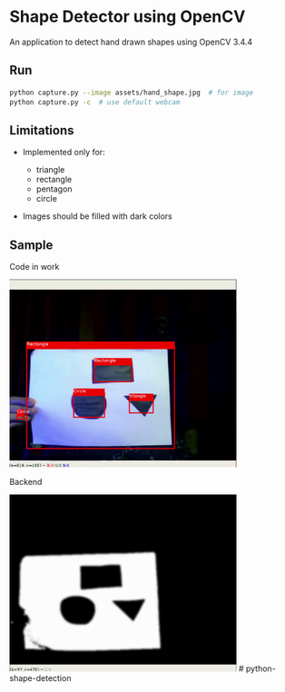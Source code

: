 # Shape Detector using OpenCV

An application to detect hand drawn shapes using OpenCV 3.4.4

## Run

```bash
python capture.py --image assets/hand_shape.jpg  # for image
python capture.py -c  # use default webcam
```

## Limitations

 - Implemented only for:
   - triangle
   - rectangle
   - pentagon
   - circle
 
 - Images should be filled with dark colors
 
## Sample

Code in work

<img src="assets/sample.gif" width="400px">

Backend

<img src="assets/backend_video.png" width="400px">
#   p y t h o n - s h a p e - d e t e c t i o n 
 
 
